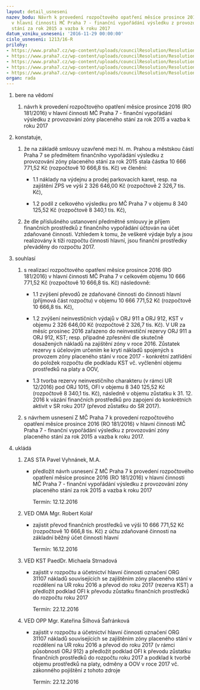 ```yaml
---
layout: detail_usneseni
nazev_bodu: Návrh k provedení rozpočtového opatření měsíce prosince 2016 (RO 181/2016)
  v hlavní činnosti MČ Praha 7 - finanční vypořádání výsledku z provozování zóny placeného
  stání za rok 2015 a vazba k roku 2017
datum_vzniku_usneseni: '2016-11-29 00:00:00'
cislo_usneseni: 1213/16-R
prilohy:
- https://www.praha7.cz/wp-content/uploads/councilResolution/Resolutions/28553/export/Prilohac1Duvodovazprava~139514.doc
- https://www.praha7.cz/wp-content/uploads/councilResolution/Resolutions/28553/export/Prilohac2UsneseniRadyHMPc1828VEREJNE~139513.pdf
- https://www.praha7.cz/wp-content/uploads/councilResolution/Resolutions/28553/export/Prilohac3UsneseniRadyHMPc2245VEREJNE~139512.pdf
- https://www.praha7.cz/wp-content/uploads/councilResolution/Resolutions/28553/export/prilohac4navrhZMC~139511.pdf
- https://www.praha7.cz/wp-content/uploads/councilResolution/Resolutions/28553/export/export~297229.pdf
organ: rada
---
```

<ol class="urzList_view" id="urzList">
<li class="urzClass1" id=""><span name="1">bere na vědomí</span> 
<ol class="urzOlClass">
<li class="urzClass2" style="TEXT-ALIGN: left" id=""><span><p>návrh k provedení rozpočtového opatření měsíce&nbsp;prosince 2016 (RO 181/2016) v hlavní činnosti MČ Praha 7 - finanční vypořádání výsledku z provozování zóny placeného stání za rok 2015 a vazba k roku 2017</p></span></li></ol></li>
<li class="urzClass1" id=""><span name="50">konstatuje,</span> 
<ol class="urzOlClass">
<li class="urzClass2" style="TEXT-ALIGN: left" id=""><span><p>že na základě smlouvy uzavřené mezi hl. m. Prahou a městskou částí Praha 7 se předmětem finančního vypořádání výsledku z provozování zóny placeného stání za rok 2015 stala částka 10 666 771,52 Kč (rozpočtově 10 666,8 tis. Kč) ve členění:</p></span>
<ul class="urzUlClass">
<li class="urzClass3" style="TEXT-ALIGN: left" id=""><span><p>1.1 náklady na výdejnu a prodej parkovacích karet, resp. na zajištění ZPS ve výši 2 326 646,00 Kč (rozpočtově 2 326,7 tis. Kč),</p></span></li>
<li class="urzClass3" style="TEXT-ALIGN: left" id=""><span><p>1.2 podíl z celkového výsledku pro MČ Praha 7 v objemu 8 340 125,52 Kč (rozpočtově 8 340,1 tis. Kč),</p></span></li></ul></li>
<li class="urzClass2" style="TEXT-ALIGN: left" id=""><span><p>že dle příslušného ustanovení předmětné smlouvy je příjem finančních prostředků z finančního vypořádání účtován na účet zdaňované činnosti. Vzhledem k tomu, že veškeré výdaje byly a jsou realizovány k tíži rozpočtu činnosti hlavní, jsou finanční prostředky převáděny do rozpočtu 2017.</p></span></li></ol></li>
<li class="urzClass1" id=""><span name="26">souhlasí</span> 
<ol class="urzOlClass">
<li class="urzClass2" style="TEXT-ALIGN: left" id=""><span><p>s realizací rozpočtového opatření měsíce&nbsp;prosince 2016 (RO 181/2016) v hlavní činnosti MČ Praha 7 v celkovém objemu 10 666 771,52 Kč (rozpočtově 10 666,8 tis. Kč) následovně:</p></span>
<ul class="urzUlClass">
<li class="urzClass3" style="TEXT-ALIGN: left" id=""><span><p>1.1 zvýšení převodů ze zdaňované činnosti do činnosti hlavní (příjmová část rozpočtu) v objemu 10 666 771,52 Kč&nbsp;(rozpočtově 10 666,8 tis. Kč),</p></span></li>
<li class="urzClass3" style="TEXT-ALIGN: left" id=""><span><p>1.2 zvýšení neinvestičních výdajů v ORJ 911 a ORJ 912, KST v objemu 2 326 646,00 Kč (rozpočtově 2 326,7 tis. Kč).&nbsp;V UR za měsíc&nbsp;prosinec 2016 zařazeno do neinvestiční rezervy ORJ 911 a ORJ 912, KST; resp. případné zpřesnění dle skutečně dosažených nákladů na zajištění zóny v roce 2016. Zůstatek rezervy s účelovým určením ke krytí nákladů spojených s provozem zóny placeného stání v roce 2017 - konkrétní zatřídění do položek rozpočtu dle podkladu KST vč. vyčlenění objemu prostředků na platy a OOV,</p></span></li>
<li class="urzClass3" style="TEXT-ALIGN: left" id=""><span><p>1.3 tvorba rezervy neinvestičního charakteru (v rámci UR 12/2016)&nbsp;pod ORJ 1015, OFI v objemu 8 340 125,52 Kč (rozpočtově 8 340,1 tis. Kč),&nbsp;následně v objemu zůstatku k 31. 12. 2016 k vázání finančních prostředků pro zapojení do konkrétních aktivit v SR roku 2017 (převod zůstatku do SR 2017).</p></span></li></ul></li>
<li class="urzClass2" style="TEXT-ALIGN: left" id=""><span><p>s návrhem usnesení Z MČ Praha 7 k provedení rozpočtového opatření měsíce&nbsp;prosince 2016 (RO 181/2016) v hlavní činnosti MČ Praha 7 - finanční vypořádání výsledku z provozování zóny placeného stání za rok 2015 a vazba k roku 2017.</p></span></li></ol></li><li class="urzClass1" id="urzUkoly"><span name="1">ukládá</span><ol class="urzOlClass"><li class="urzClass2"><span><p>ZAS STA Pavel Vyhnánek, M.A.</p></span><ul class="urzUlClass"><li class="urzClass3"><span><p>předložit návrh usnesení Z MČ Praha 7 k provedení rozpočtového opatření měsíce prosince 2016 (RO 181/2016) v hlavní činnosti MČ Praha 7 - finanční vypořádání výsledku z provozování zóny placeného stání za rok 2015 a vazba k roku 2017</p></span><span class="urzUkolTermin">  Termín:&nbsp;12.12.2016</span></li></ul></li><li class="urzClass2"><span><p>VED OMA Mgr. Robert Kolář</p></span><ul class="urzUlClass"><li class="urzClass3"><span><p>zajistit převod finančních prostředků ve výši 10 666 771,52 Kč (rozpočtově 10 666,8 tis. Kč) z účtu zdaňované činnosti na základní běžný účet činnosti hlavní</p></span><span class="urzUkolTermin">  Termín:&nbsp;16.12.2016</span></li></ul></li><li class="urzClass2"><span><p>VED KST PaedDr. Michaela Strnadová</p></span><ul class="urzUlClass"><li class="urzClass3"><span><p>zajistit v rozpočtu a účetnictví hlavní činnosti označení ORG 31107 nákladů souvisejících se zajištěním zóny placeného stání v rozdělení na UR roku 2016 a převod do roku 2017 (rezerva KST) a předložit podklad OFI k převodu zůstatku finančních prostředků do rozpočtu roku 2017</p></span><span class="urzUkolTermin">  Termín:&nbsp;22.12.2016</span></li></ul></li><li class="urzClass2"><span><p>VED OPP Mgr. Kateřina Šilhová Šafránková</p></span><ul class="urzUlClass"><li class="urzClass3"><span><p>zajistit v rozpočtu a účetnictví hlavní činnosti označení ORG 31107 nákladů souvisejících se zajištěním zóny placeného stání v rozdělení na UR roku 2016 a převod do roku 2017 (v rámci působnosti ORJ 912) a předložit podklad OFI k převodu zůstatku finančních prostředků do rozpočtu roku 2017 a podklad k tvorbě objemu prostředků na platy, odměny a OOV v roce 2017 vč. zákonného pojištění z tohoto zdroje</p></span><span class="urzUkolTermin">  Termín:&nbsp;22.12.2016</span></li></ul></li></ol></li>
</ol>